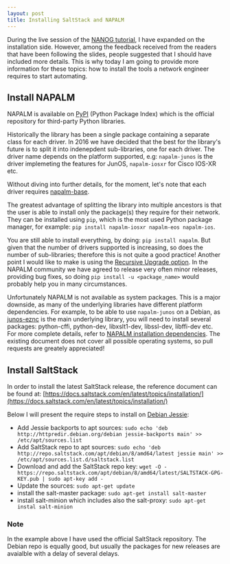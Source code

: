```yaml
---
layout: post
title: Installing SaltStack and NAPALM
---
```


During the live session of the [NANOG tutorial](https://mirceaulinic.net/2017-02-14-network-automation-tutorial/), I have expanded on the installation side. However, among the feedback received from the readers that have been following the slides, people suggested that I should have included more details. This is why today I am going to provide more information for these topics: how to install the tools a network engineer requires to start automating.

Install NAPALM
--------------

NAPALM is available on [PyPI](https://pypi.python.org/pypi) (Python Package Index) which is the official repository for third-party Python libraries.

Historically the library has been a single package containing a separate class for each driver.
In 2016 we have decided that the best for the library's future is to split it into indenepdent sub-libraries, one for each driver. The driver name depends on the platform supported, e.g: `napalm-junos` is the driver implemeting the features for JunOS, `napalm-iosxr` for Cisco IOS-XR etc.

Without diving into further details, for the moment, let's note that each driver requires [napalm-base](https://github.com/napalm-automation/napalm-base).

The greatest advantage of splitting the library into multiple ancestors is that the user is able to install only the package(s) they require for their network. They can be installed using `pip`, which is the most used Python package manager, for example: `pip install napalm-iosxr napalm-eos napalm-ios`.

You are still able to install everything, by doing: `pip install napalm`. But given that the number of drivers supported is increasing, so does the number of sub-libraries; therefore this is not quite a good practice!
Another point I would like to make is using the [Recursive Upgrade option](https://pip.pypa.io/en/stable/user_guide/#only-if-needed-recursive-upgrade). In the NAPALM community we have agreed to release very often minor releases, providing bug fixes, so doing `pip install -u <package_name>` would probably help you in many circumstances.

Unfortunately NAPALM is not available as system packages. This is a major downside, as many of the underlying libraries have different platform dependencies. For example, to be able to use `napalm-junos` on a Debian, as [junos-eznc](https://github.com/Juniper/py-junos-eznc) is the main underlying library, you will need to install several packages: python-cffi, python-dev, libxslt1-dev, libssl-dev, libffi-dev etc. For more complete details, refer to [NAPALM installation dependencies](http://napalm.readthedocs.io/en/latest/installation/#dependencies). The existing document does not cover all possible operating systems, so pull requests are greately appreciated!

Install SaltStack
-----------------

In order to install the latest SaltStack release, the reference document can be found at: [https://docs.saltstack.com/en/latest/topics/installation/](https://docs.saltstack.com/en/latest/topics/installation/)

Below I will present the require steps to install on [Debian Jessie](https://docs.saltstack.com/en/latest/topics/installation/debian.html):

- Add Jessie backports to apt sources: `sudo echo 'deb http://httpredir.debian.org/debian jessie-backports main' >> /etc/apt/sources.list`
- Add SaltStack repo to apt sources: `sudo echo 'deb http://repo.saltstack.com/apt/debian/8/amd64/latest jessie main' >> /etc/apt/sources.list.d/saltstack.list`
- Download and add the SaltStack repo key: `wget -O - https://repo.saltstack.com/apt/debian/8/amd64/latest/SALTSTACK-GPG-KEY.pub | sudo apt-key add - `
- Update the sources: `sudo apt-get update`
- install the salt-master package: `sudo apt-get install salt-master`
- install salt-minion which includes also the salt-proxy: `sudo apt-get instal salt-minion`

### Note

In the example above I have used the official SaltStack repository. The Debian repo is equally good, but usually the packages for new releases are avaialble with a delay of several delays.

